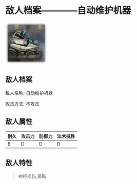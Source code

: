 # 敌人档案————自动维护机器

![自动维护机器](./eneIcons/自动维护机器.png)

## 敌人档案

敌人名称: 自动维护机器

攻击方式: 不攻击

## 敌人属性

| 耐久      | 攻击力  | 防御力 | 法术抗性 |
|---------|------|-----|------|
| B | D | D | D |

## 敌人特性
> 神经损伤,晕眩,
